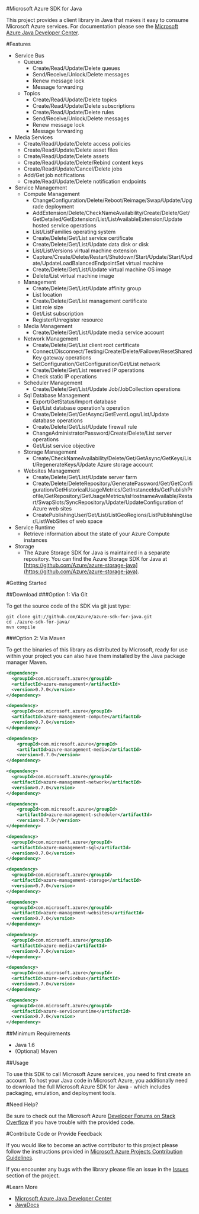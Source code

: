 #Microsoft Azure SDK for Java

This project provides a client library in Java that makes it easy to consume Microsoft Azure services. For documentation please see the [Microsoft Azure Java Developer Center](http://azure.microsoft.com/en-us/develop/java/).


#Features


* Service Bus
    * Queues
        * Create/Read/Update/Delete queues
        * Send/Receive/Unlock/Delete messages
        * Renew message lock
        * Message forwarding
    * Topics
        * Create/Read/Update/Delete topics
        * Create/Read/Update/Delete subscriptions
        * Create/Read/Update/Delete rules
        * Send/Receive/Unlock/Delete messages
        * Renew message lock
        * Message forwarding
* Media Services
    * Create/Read/Update/Delete access policies
    * Create/Read/Update/Delete asset files
    * Create/Read/Update/Delete assets
    * Create/Read/Update/Delete/Rebind content keys
    * Create/Read/Update/Cancel/Delete jobs
    * Add/Get job notifications
    * Create/Read/Update/Delete notification endpoints
* Service Management
    * Compute Management
      * ChangeConfiguration/Delete/Reboot/Reimage/Swap/Update/Upgrade deployment
      * AddExtension/Delete/CheckNameAvailability/Create/Delete/Get/GetDetailed/GetExtension/List/ListAvailableExtension/Update hosted service operations
      * List/ListFamilies operating system
      * Create/Delete/Get/List service certificate
      * Create/Delete/Get/List/Update data disk or disk
      * List/ListVersions virtual machine extension
      * Capture/Create/Delete/Restart/Shutdown/Start/Update/Start/Update/UpdateLoadBalancedEndpointSet virtual machine
      * Create/Delete/Get/List/Update virtual machine OS image
      * Delete/List virtual machine image
    * Management
      * Create/Delete/Get/List/Update affinity group
      * List location
      * Create/Delete/Get/List management certificate
      * List role size
      * Get/List subscription
      * Register/Unregister resource
	* Media Management
      * Create/Delete/Get/List/Update media service account
	* Network Management
      * Create/Delete/Get/List client root certificate
      * Connect/Disconnect/Testing/Create/Delete/Failover/ResetSharedKey gateway operations
      * SetConfiguration/GetConfiguration/Get/List network 
      * Create/Delete/Get/List reserved IP operations
      * Check static IP operations  
	* Scheduler Management    
      * Create/Delete/Get/List/Update Job/JobCollection operations 	
    * Sql Database Management
      * Export/GetStatus/Import database 
      * Get/List database operation's operation
      * Create/Delete/Get/GetAsync/GetEventLogs/List/Update database operations
      * Create/Delete/Get/List/Update firewall rule
      * ChangeAdministratorPassword/Create/Delete/List server operations
      * Get/List service objective
    * Storage Management
      * Create/CheckNameAvailability/Delete/Get/GetAsync/GetKeys/List/RegenerateKeys/Update Azure storage account
    * Websites Management
      * Create/Delete/Get/List/Update server farm
      * Create/Delete/DeleteRepository/GeneratePassword/Get/GetConfiguration/GetHistoricalUsageMetrics/GetInstanceIds/GetPublishProfile/GetRepository/GetUsageMetrics/isHostnameAvailable/Restart/SwapSlots/SyncRepository/Update/UpdateConfiguration of Azure web sites
      * CreatePublishingUser/Get/List/ListGeoRegions/ListPublishingUser/ListWebSites of web space
* Service Runtime
    * Retrieve information about the state of your Azure Compute instances
* Storage
	* The Azure Storage SDK for Java is maintained in a separate repository. You can find the Azure Storage SDK for Java at [https://github.com/Azure/azure-storage-java](https://github.com/Azure/azure-storage-java). 

#Getting Started

##Download
###Option 1: Via Git

To get the source code of the SDK via git just type:

    git clone git://github.com/Azure/azure-sdk-for-java.git
    cd ./azure-sdk-for-java/
    mvn compile

###Option 2: Via Maven

To get the binaries of this library as distributed by Microsoft, ready for use
within your project you can also have them installed by the Java package manager Maven.

```xml
<dependency>
  <groupId>com.microsoft.azure</groupId>
  <artifactId>azure-management</artifactId>
  <version>0.7.0</version>
</dependency>
```
```xml
<dependency>
  <groupId>com.microsoft.azure</groupId>
  <artifactId>azure-management-compute</artifactId>
  <version>0.7.0</version>
</dependency>
```
```xml
<dependency>
    <groupId>com.microsoft.azure</groupId>
    <artifactId>azure-management-media</artifactId>
    <version>0.7.0</version>
</dependency>
```
```xml
<dependency>
  <groupId>com.microsoft.azure</groupId>
  <artifactId>azure-management-network</artifactId>
  <version>0.7.0</version>
</dependency>
```
```xml
<dependency>
    <groupId>com.microsoft.azure</groupId>
    <artifactId>azure-management-scheduler</artifactId>
    <version>0.7.0</version>
</dependency>
```
```xml
<dependency>
  <groupId>com.microsoft.azure</groupId>
  <artifactId>azure-management-sql</artifactId>
  <version>0.7.0</version>
</dependency>
```
```xml
<dependency>
  <groupId>com.microsoft.azure</groupId>
  <artifactId>azure-management-storage</artifactId>
  <version>0.7.0</version>
</dependency>
```
```xml
<dependency>
  <groupId>com.microsoft.azure</groupId>
  <artifactId>azure-management-websites</artifactId>
  <version>0.7.0</version>
</dependency>
```
```xml
<dependency>
  <groupId>com.microsoft.azure</groupId>
  <artifactId>azure-media</artifactId>
  <version>0.7.0</version>
</dependency>
```
```xml
<dependency>
  <groupId>com.microsoft.azure</groupId>
  <artifactId>azure-servicebus</artifactId>
  <version>0.7.0</version>
</dependency>
```
```xml
<dependency>
  <groupId>com.microsoft.azure</groupId>
  <artifactId>azure-serviceruntime</artifactId>
  <version>0.7.0</version>
</dependency>
```

##Minimum Requirements

* Java 1.6
* (Optional) Maven


##Usage

To use this SDK to call Microsoft Azure services, you need to first create an
account.  To host your Java code in Microsoft Azure, you additionally need to download
the full Microsoft Azure SDK for Java - which includes packaging, emulation, and
deployment tools.


#Need Help?

Be sure to check out the Microsoft Azure [Developer Forums on Stack Overflow](http://go.microsoft.com/fwlink/?LinkId=234489) if you have trouble with the provided code.

#Contribute Code or Provide Feedback

If you would like to become an active contributor to this project please follow the instructions provided in [Microsoft Azure Projects Contribution Guidelines](http://azure.github.com/guidelines.html).

If you encounter any bugs with the library please file an issue in the [Issues](https://github.com/Azure/azure-sdk-for-java/issues) section of the project.

#Learn More

* [Microsoft Azure Java Developer Center](http://azure.microsoft.com/en-us/develop/java/)
* [JavaDocs](http://dl.windowsazure.com/javadoc/)

